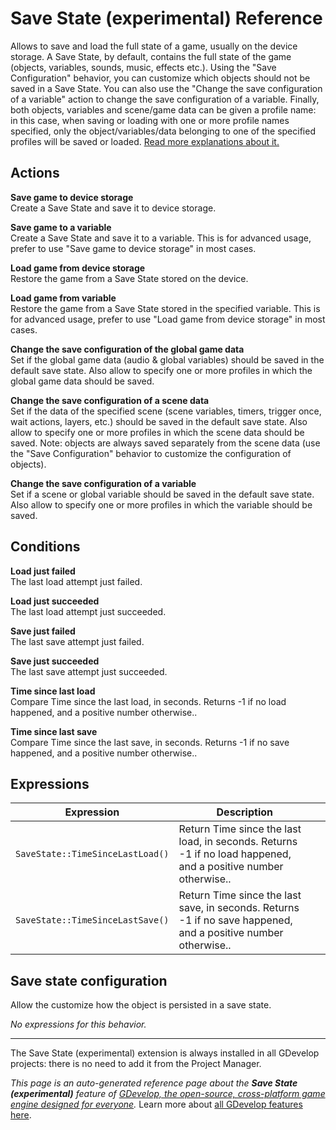 # Save State (experimental) Reference

Allows to save and load the full state of a game, usually on the device storage. A Save State, by default, contains the full state of the game (objects, variables, sounds, music, effects etc.). Using the "Save Configuration" behavior, you can customize which objects should not be saved in a Save State. You can also use the "Change the save configuration of a variable" action to change the save configuration of a variable. Finally, both objects, variables and scene/game data can be given a profile name: in this case, when saving or loading with one or more profile names specified, only the object/variables/data belonging to one of the specified profiles will be saved or loaded. [Read more explanations about it.](/gdevelop5/all-features/save-state)

## Actions

**Save game to device storage**  
Create a Save State and save it to device storage.

**Save game to a variable**  
Create a Save State and save it to a variable. This is for advanced usage, prefer to use "Save game to device storage" in most cases.

**Load game from device storage**  
Restore the game from a Save State stored on the device.

**Load game from variable**  
Restore the game from a Save State stored in the specified variable. This is for advanced usage, prefer to use "Load game from device storage" in most cases.

**Change the save configuration of the global game data**  
Set if the global game data (audio & global variables) should be saved in the default save state. Also allow to specify one or more profiles in which the global game data should be saved.

**Change the save configuration of a scene data**  
Set if the data of the specified scene (scene variables, timers, trigger once, wait actions, layers, etc.) should be saved in the default save state. Also allow to specify one or more profiles in which the scene data should be saved. Note: objects are always saved separately from the scene data (use the "Save Configuration" behavior to customize the configuration of objects).

**Change the save configuration of a variable**  
Set if a scene or global variable should be saved in the default save state. Also allow to specify one or more profiles in which the variable should be saved.

## Conditions

**Load just failed**  
The last load attempt just failed.

**Load just succeeded**  
The last load attempt just succeeded.

**Save just failed**  
The last save attempt just failed.

**Save just succeeded**  
The last save attempt just succeeded.

**Time since last load**  
Compare Time since the last load, in seconds. Returns -1 if no load happened, and a positive number otherwise..

**Time since last save**  
Compare Time since the last save, in seconds. Returns -1 if no save happened, and a positive number otherwise..

## Expressions

| Expression | Description |  |
|-----|-----|-----|
| `SaveState::TimeSinceLastLoad()` | Return Time since the last load, in seconds. Returns -1 if no load happened, and a positive number otherwise.. ||
| `SaveState::TimeSinceLastSave()` | Return Time since the last save, in seconds. Returns -1 if no save happened, and a positive number otherwise.. ||

## Save state configuration 

Allow the customize how the object is persisted in a save state. 

_No expressions for this behavior._




---

The Save State (experimental) extension is always installed in all GDevelop projects: there is no need to add it from the Project Manager.

*This page is an auto-generated reference page about the **Save State (experimental)** feature of [GDevelop, the open-source, cross-platform game engine designed for everyone](https://gdevelop.io/).* Learn more about [all GDevelop features here](/gdevelop5/all-features).